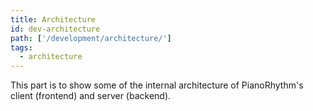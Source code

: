 ```yaml
---
title: Architecture
id: dev-architecture
path: ['/development/architecture/']
tags:
  - architecture
---
```


This part is to show some of the internal architecture of PianoRhythm's client (frontend) and server (backend).
